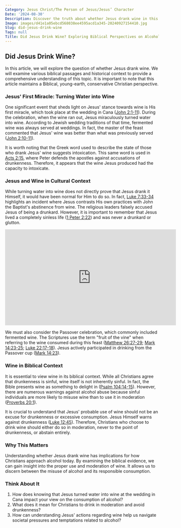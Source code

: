 ```yaml
---
Category: Jesus Christ/The Person of Jesus/Jesus’ Character
Date: '2024-08-30'
Description: Discover the truth about whether Jesus drank wine in this insightful article. Uncover historical and biblical perspectives on this controversial topic.
Image: images/d41e1a05ebcd568038ee4595acd1a345-20240927154410.jpg
Slug: did-jesus-drink-wine
Tags: null
Title: Did Jesus Drink Wine? Exploring Biblical Perspectives on Alcohol Consumption
---
```


## Did Jesus Drink Wine?

In this article, we will explore the question of whether Jesus drank wine. We will examine various biblical passages and historical context to provide a comprehensive understanding of this topic. It is important to note that this article maintains a Biblical, young-earth, conservative Christian perspective.

### Jesus' First Miracle: Turning Water into Wine

One significant event that sheds light on Jesus' stance towards wine is His first miracle, which took place at the wedding in Cana ([John 2:1-11](https://www.bibleref.com/John/2/John-2-1.html)). During the celebration, when the wine ran out, Jesus miraculously turned water into wine. According to Jewish wedding traditions of that time, fermented wine was always served at weddings. In fact, the master of the feast commented that Jesus' wine was better than what was previously served ([John 2:10-11](https://www.bibleref.com/John/2/John-2-10.html)).

It is worth noting that the Greek word used to describe the state of those who drank Jesus' wine suggests intoxication. This same word is used in [Acts 2:15](https://www.bibleref.com/Acts/2/Acts-2-15.html), where Peter defends the apostles against accusations of drunkenness. Therefore, it appears that the wine Jesus produced had the capacity to intoxicate.

### Jesus and Wine in Cultural Context

While turning water into wine does not directly prove that Jesus drank it Himself, it would have been normal for Him to do so. In fact, [Luke 7:33-34](https://www.bibleref.com/Luke/7/Luke-7-33.html) highlights an incident where Jesus contrasts His own practices with John the Baptist's abstinence from wine. The religious leaders falsely accused Jesus of being a drunkard. However, it is important to remember that Jesus lived a completely sinless life ([1 Peter 2:22](https://www.bibleref.com/1-Peter/2/1-Peter-2-22.html)) and was never a drunkard or glutton.


<iframe width="560" height="315" src="https://www.youtube.com/embed/aCoc16iwutg" frameborder="0" allow="autoplay; encrypted-media" allowfullscreen></iframe>


We must also consider the Passover celebration, which commonly included fermented wine. The Scriptures use the term "fruit of the vine" when referring to the wine consumed during this feast ([Matthew 26:27-29](https://www.bibleref.com/Matthew/26/Matthew-26-27.html); [Mark 14:23-25](https://www.bibleref.com/Mark/14/Mark-14-23.html); [Luke 22:17-18](https://www.bibleref.com/Luke/22/Luke-22-17.html)). Jesus actively participated in drinking from the Passover cup ([Mark 14:23](https://www.bibleref.com/Mark/14/Mark-14-23.html)).

### Wine in Biblical Context

It is essential to view wine in its biblical context. While all Christians agree that drunkenness is sinful, wine itself is not inherently sinful. In fact, the Bible presents wine as something to delight in ([Psalm 104:14-15](https://www.bibleref.com/Psalm/104/Psalm-104-14.html)). However, there are numerous warnings against alcohol abuse because sinful individuals are more likely to misuse wine than to use it in moderation ([Proverbs 20:1](https://www.bibleref.com/Proverbs/20/Proverbs-20-1.html)).

It is crucial to understand that Jesus' probable use of wine should not be an excuse for drunkenness or excessive consumption. Jesus Himself warns against drunkenness ([Luke 12:45](https://www.bibleref.com/Luke/12/Luke-12-45.html)). Therefore, Christians who choose to drink wine should either do so in moderation, never to the point of drunkenness, or abstain entirely.

### Why This Matters

Understanding whether Jesus drank wine has implications for how Christians approach alcohol today. By examining the biblical evidence, we can gain insight into the proper use and moderation of wine. It allows us to discern between the misuse of alcohol and its responsible consumption.

### Think About It

1. How does knowing that Jesus turned water into wine at the wedding in Cana impact your view on the consumption of alcohol?
2. What does it mean for Christians to drink in moderation and avoid drunkenness?
3. How can understanding Jesus' actions regarding wine help us navigate societal pressures and temptations related to alcohol?